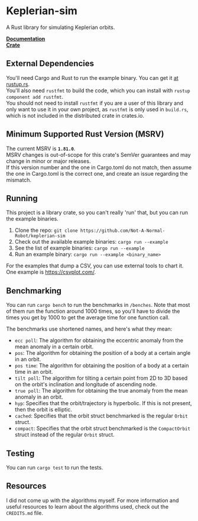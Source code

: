 # Keplerian-sim
A Rust library for simulating Keplerian orbits.

**[Documentation](https://docs.rs/keplerian-sim/)**  
**[Crate](https://crates.io/crates/keplerian-sim)**

## External Dependencies
You'll need Cargo and Rust to run the example binary. You can get it [at rustup.rs](https://rustup.rs/).  
You'll also need `rustfmt` to build the code, which you can install with `rustup component add rustfmt`.  
You should not need to install `rustfmt` if you are a user of this library and only want to use it in your own project, as `rustfmt` is only used in `build.rs`, which is not included in the distributed crate in crates.io.

## Minimum Supported Rust Version (MSRV)
<!-- When changing the MSRV, don't forget to change `Cargo.toml`! -->
The current MSRV is **`1.81.0`**.  
MSRV changes is out-of-scope for this crate's SemVer guarantees and may change in minor or major releases.  
If this version number and the one in Cargo.toml do not match, then assume the one in Cargo.toml is the correct one, and create an issue regarding the mismatch.

## Running
This project is a library crate, so you can't really 'run' that, but you can run the example binaries.  
1. Clone the repo: `git clone https://github.com/Not-A-Normal-Robot/keplerian-sim`
2. Check out the available example binaries: `cargo run --example`
3. See the list of example binaries: `cargo run --example`
3. Run an example binary: `cargo run --example <binary_name>`

For the examples that dump a CSV, you can use external tools to chart it.  
One example is https://csvplot.com/.

## Benchmarking
You can run `cargo bench` to run the benchmarks in `/benches`. Note that most of them run the function around 1000 times, so you'll have to divide the times you get by 1000 to get the average time for one function call.

The benchmarks use shortened names, and here's what they mean:
- `ecc poll`: The algorithm for obtaining the eccentric anomaly from the mean anomaly in a certain orbit.
- `pos`: The algorithm for obtaining the position of a body at a certain angle in an orbit.
- `pos time`: The algorithm for obtaining the position of a body at a certain time in an orbit.
- `tilt poll`: The algorithm for tilting a certain point from 2D to 3D based on the orbit's inclination and longitude of ascending node.
- `true poll`: The algorithm for obtaining the true anomaly from the mean anomaly in an orbit.
- `hyp`: Specifies that the orbit/trajectory is hyperbolic. If this is not present, then the orbit is elliptic.
- `cached`: Specifies that the orbit struct benchmarked is the regular `Orbit` struct.
- `compact`: Specifies that the orbit struct benchmarked is the `CompactOrbit` struct instead of the regular `Orbit` struct.

## Testing
You can run `cargo test` to run the tests.

## Resources
I did not come up with the algorithms myself. For more information and useful resources to learn about the algorithms used, check out the `CREDITS.md` file.